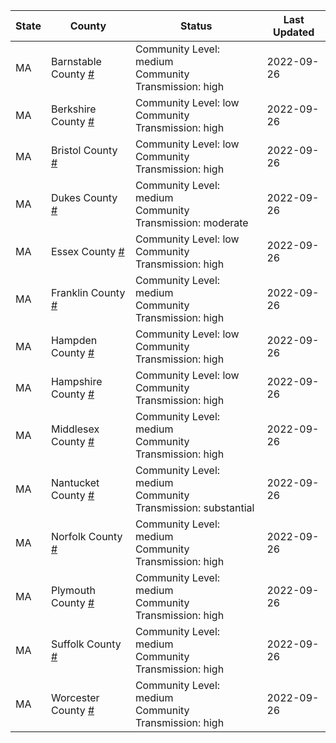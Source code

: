 State | County | Status | Last Updated
--- | --- | --- | --- 
MA | Barnstable County <a href="#barnstable_county">#</a> | <a name="barnstable_county"></a>Community Level: medium<br/>Community Transmission: high | 2022-09-26
MA | Berkshire County <a href="#berkshire_county">#</a> | <a name="berkshire_county"></a>Community Level: low<br/>Community Transmission: high | 2022-09-26
MA | Bristol County <a href="#bristol_county">#</a> | <a name="bristol_county"></a>Community Level: low<br/>Community Transmission: high | 2022-09-26
MA | Dukes County <a href="#dukes_county">#</a> | <a name="dukes_county"></a>Community Level: medium<br/>Community Transmission: moderate | 2022-09-26
MA | Essex County <a href="#essex_county">#</a> | <a name="essex_county"></a>Community Level: low<br/>Community Transmission: high | 2022-09-26
MA | Franklin County <a href="#franklin_county">#</a> | <a name="franklin_county"></a>Community Level: medium<br/>Community Transmission: high | 2022-09-26
MA | Hampden County <a href="#hampden_county">#</a> | <a name="hampden_county"></a>Community Level: low<br/>Community Transmission: high | 2022-09-26
MA | Hampshire County <a href="#hampshire_county">#</a> | <a name="hampshire_county"></a>Community Level: low<br/>Community Transmission: high | 2022-09-26
MA | Middlesex County <a href="#middlesex_county">#</a> | <a name="middlesex_county"></a>Community Level: medium<br/>Community Transmission: high | 2022-09-26
MA | Nantucket County <a href="#nantucket_county">#</a> | <a name="nantucket_county"></a>Community Level: medium<br/>Community Transmission: substantial | 2022-09-26
MA | Norfolk County <a href="#norfolk_county">#</a> | <a name="norfolk_county"></a>Community Level: medium<br/>Community Transmission: high | 2022-09-26
MA | Plymouth County <a href="#plymouth_county">#</a> | <a name="plymouth_county"></a>Community Level: medium<br/>Community Transmission: high | 2022-09-26
MA | Suffolk County <a href="#suffolk_county">#</a> | <a name="suffolk_county"></a>Community Level: medium<br/>Community Transmission: high | 2022-09-26
MA | Worcester County <a href="#worcester_county">#</a> | <a name="worcester_county"></a>Community Level: medium<br/>Community Transmission: high | 2022-09-26
